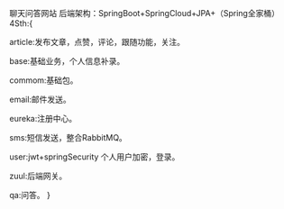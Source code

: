 ﻿聊天问答网站
后端架构：SpringBoot+SpringCloud+JPA+（Spring全家桶）
4Sth:{

article:发布文章，点赞，评论，跟随功能，关注。

base:基础业务，个人信息补录。

commom:基础包。

email:邮件发送。

eureka:注册中心。

sms:短信发送，整合RabbitMQ。

user:jwt+springSecurity 个人用户加密，登录。

zuul:后端网关。

qa:问答。
}
